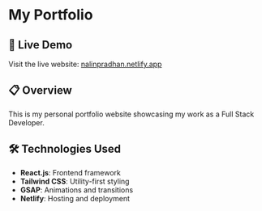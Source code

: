 # My Portfolio

## 🚀 Live Demo

Visit the live website: [nalinpradhan.netlify.app](https://nalinpradhan.netlify.app/)

## 📋 Overview

This is my personal portfolio website showcasing my work as a Full Stack Developer.

## 🛠️ Technologies Used

- **React.js**: Frontend framework
- **Tailwind CSS**: Utility-first styling
- **GSAP**: Animations and transitions
- **Netlify**: Hosting and deployment
